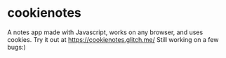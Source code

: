 # cookienotes
A notes app made with Javascript, works on any browser, and uses cookies.
Try it out at https://cookienotes.glitch.me/
Still working on a few bugs:)

